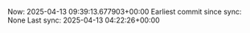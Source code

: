 Now: 2025-04-13 09:39:13.677903+00:00 Earliest commit since sync: None Last sync: 2025-04-13 04:22:26+00:00
